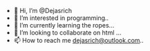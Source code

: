 - 👋 Hi, I’m @Dejasrich
- 👀 I’m interested in programming..
- 🌱 I’m currently learning the ropes...
- 💞️ I’m looking to collaborate on html ...
- 📫 How to reach me dejasrich@outlook.com..

<!---
Dejasrich/Dejasrich is a ✨ special ✨ repository because its `README.md` (this file) appears on your GitHub profile.
You can click the Preview link to take a look at your changes.
--->
